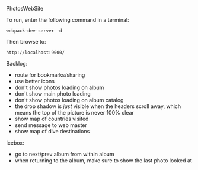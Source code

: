 PhotosWebSite

To run, enter the following command in a terminal:

    webpack-dev-server -d

Then browse to:

    http://localhost:9000/

Backlog:
* route for bookmarks/sharing
* use better icons
* don't show photos loading on album
* don't show main photo loading
* don't show photos loading on album catalog
* the drop shadow is _just_ visible when the headers scroll away, which means the top of the picture is never 100% clear
* show map of countries visited
* send message to web master
* show map of dive destinations

Icebox:
* go to next/prev album from within album
* when returning to the album, make sure to show the last photo looked at
